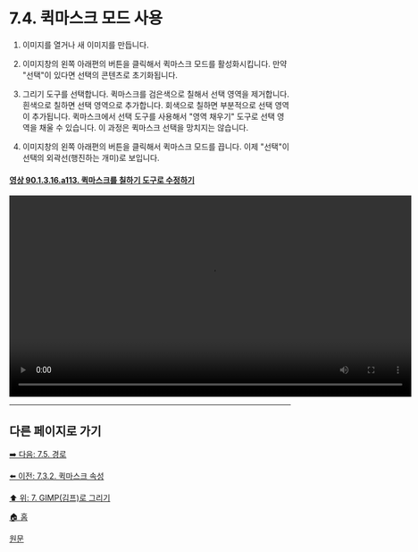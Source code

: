 # 7.4. 퀵마스크 모드 사용

1. 이미지를 열거나 새 이미지를 만듭니다.

2. 이미지창의 왼쪽 아래편의 버튼을 클릭해서 퀵마스크 모드를 활성화시킵니다. 만약 "선택"이 있다면 선택의 콘텐츠로 초기화됩니다.

3. 그리기 도구를 선택합니다. 퀵마스크를 검은색으로 칠해서 선택 영역을 제거합니다. 흰색으로 칠하면 선택 영역으로 추가합니다. 회색으로 칠하면 부분적으로 선택 영역이 추가됩니다. 퀵마스크에서 선택 도구를 사용해서 "영역 채우기" 도구로 선택 영역을 채울 수 있습니다. 이 과정은 퀵마스크 선택을 망치지는 않습니다.

4. 이미지창의 왼쪽 아래편의 버튼을 클릭해서 퀵마스크 모드를 끕니다. 이제 "선택"이 선택의 외곽선(행진하는 개미)로 보입니다.

<a id="90-01-03-16-a113"></a>

#### [영상 90.1.3.16.a113. 퀵마스크를 칠하기 도구로 수정하기](./90-01-03-16-toggle_quick_mask.md#90-01-03-16-a113)
<video controls="controls" width="720" src="https://github.com/wonder13662/gimp/assets/15767104/44c82438-bb6a-426d-b9fd-453fcfb46906"></video>

***

## 다른 페이지로 가기
[➡️ 다음: 7.5. 경로](./07-05-00-paths.md)

[⬅️ 이전: 7.3.2. 퀵마스크 속성](./07-03-02-properties.md)

[⬆️ 위: 7. GIMP(김프)로 그리기](./07-00-painting-with-gimp.md)

[🏠 홈](./00-home.md)

[원문](https://docs.gimp.org/2.10/ko/gimp-image-window-quick-mask-button.html#gimp-image-window-quick-mask-overview)
